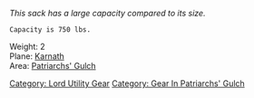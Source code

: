 *This sack has a large capacity compared to its size.*

`Capacity is 750 lbs.`

Weight: 2  
Plane: [Karnath](:Category:Karnath "wikilink")  
Area: [Patriarchs' Gulch](:Category:Patriarchs'_Gulch "wikilink")

[Category: Lord Utility Gear](Category:_Lord_Utility_Gear "wikilink")
[Category: Gear In Patriarchs'
Gulch](Category:_Gear_In_Patriarchs'_Gulch "wikilink")
